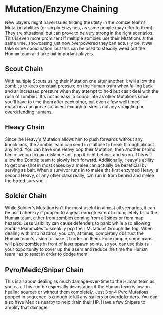# Mutation/Enzyme Chaining

New players might have issues finding the utility in the Zombie team's Mutation abilities (or simply Enzymes, as some people may refer to them). They are situational but can prove to be very strong in the right scenarios. This is even more prominent if multiple zombies use their Mutations at the same time, showcasing just how overpowered they can actually be. It will take some coordination, but this can be used to steadily weed out the Human team and take out important players.

## Scout Chain

With multiple Scouts using their Mutation one after another, it will allow the zombies to keep constant pressure on the Human team when falling back and an increased pressure when they attempt to hold but can't deal with the rush of zombies. It's not as easy to coordinate as other Mutations since you'll have to time them after each other, but even a few well timed mutations can prove sufficient enough to stress out any straggling or overdefending humans.

## Heavy Chain

Since the Heavy's Mutation allows him to push forwards without any knockback, the Zombie team can send in multiple to break through almost any hold. You can have one Heavy pop their Mutation, then another behind him move up to gain distance and pop it right behind, and so on. This will allow the Zombie team to slowly inch forward. Additionally, Heavy's ability to get one-shot in most cases by a melee can actually be beneficial by serving as bait. When a survivor runs in to melee the first enzymed Heavy, a second Heavy, or any other class really, can run in from behind and melee the baited survivor.

## Soldier Chain

While Soldier's Mutation isn't the most useful in almost all scenarios, it can be used cheekily if popped to a great enough extent to completely blind the Human team, either from zombies coming from all sides or from map hazards. Less visibility can cause defenders to panic while also allowing zombie teammates to sneakily pop their Mutations through the fog. When dealing with map hazards, you can, at times, completely obstruct the Human team's vision to make it harder on them. For example, some maps will place zombies in front of laser spawn points, so you can use this as your opportunity to cover up the lasers and reduce the time the Human team has to react in order to dodge them.

## Pyro/Medic/Sniper Chain

This is all about dealing as much damage-over-time to the Human team as you can. This can be especially devastating if the Human team is low on healing sources or without them completely. Just 3 or 4 Pyro Mutations popped in sequence is enough to kill any stallers or overdefenders. You can also have Medics nearby to help drain their HP. Have a few Snipers to amplify that damage!



